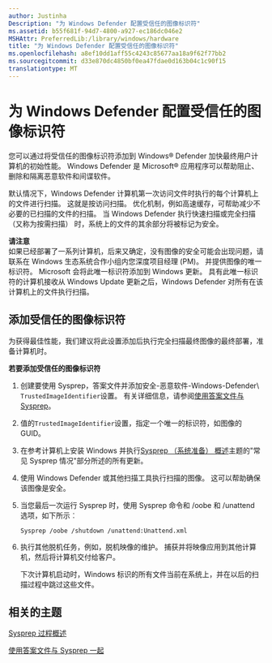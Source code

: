 ```yaml
---
author: Justinha
Description: "为 Windows Defender 配置受信任的图像标识符"
ms.assetid: b55f681f-94d7-4800-a927-ec186dc046e2
MSHAttr: PreferredLib:/library/windows/hardware
title: "为 Windows Defender 配置受信任的图像标识符"
ms.openlocfilehash: a8ef10dd1aff55c4243c85677aa18a9f62f77bb2
ms.sourcegitcommit: d33e870dc4850bf0ea47fdae0d163b04c1c90f15
translationtype: MT
---
```

# <a name="configure-a-trusted-image-identifier-for-windows-defender"></a>为 Windows Defender 配置受信任的图像标识符


您可以通过将受信任的图像标识符添加到 Windows® Defender 加快最终用户计算机的初始性能。 Windows Defender 是 Microsoft® 应用程序可以帮助阻止、 删除和隔离恶意软件和间谍软件。

默认情况下，Windows Defender 计算机第一次访问文件时执行的每个计算机上的文件进行扫描。 这就是按访问扫描。 优化机制，例如高速缓存，可帮助减少不必要的已扫描的文件的扫描。 当 Windows Defender 执行快速扫描或完全扫描 （又称为按需扫描） 时，系统上的文件的其余部分将被标记为安全。

**请注意**  
如果已经部署了一系列计算机，后来又确定，没有图像的安全可能会出现问题，请联系在 Windows 生态系统合作小组内您深度项目经理 (PM)。 并提供图像的唯一标识符。 Microsoft 会将此唯一标识符添加到 Windows 更新。 具有此唯一标识符的计算机接收从 Windows Update 更新之后，Windows Defender 对所有在该计算机上的文件执行扫描。

 

## <a name="span-idaddingatrustedimageidentifierspanspan-idaddingatrustedimageidentifierspanspan-idaddingatrustedimageidentifierspanadding-a-trusted-image-identifier"></a><span id="Adding_a_Trusted_Image_Identifier"></span><span id="adding_a_trusted_image_identifier"></span><span id="ADDING_A_TRUSTED_IMAGE_IDENTIFIER"></span>添加受信任的图像标识符


为获得最佳性能，我们建议将此设置添加后执行完全扫描最终图像的最终部署，准备计算机时。

**若要添加受信任的图像标识符**

1.  创建要使用 Sysprep，答案文件并添加安全-恶意软件-Windows-Defender\\ `TrustedImageIdentifier`设置。 有关详细信息，请参阅[使用答案文件与 Sysprep](use-answer-files-with-sysprep.md)。

2.  值的`TrustedImageIdentifier`设置，指定一个唯一的标识符，如图像的 GUID。

3.  在参考计算机上安装 Windows 并执行[Sysprep （系统准备） 概述](sysprep--system-preparation--overview.md)主题的"常见 Sysprep 情况"部分所述的所有更新。

4.  使用 Windows Defender 或其他扫描工具执行扫描的图像。 这可以帮助确保该图像是安全。

5.  当您最后一次运行 Sysprep 时，使用 Sysprep 命令和 /oobe 和 /unattend 选项，如下所示︰

    ``` syntax
    Sysprep /oobe /shutdown /unattend:Unattend.xml
    ```

6.  执行其他脱机任务，例如，脱机映像的维护。 捕获并将映像应用到其他计算机，然后将计算机交付给客户。

    下次计算机启动时，Windows 标识的所有文件当前在系统上，并在以后的扫描过程中跳过这些文件。

## <a name="span-idrelatedtopicsspanrelated-topics"></a><span id="related_topics"></span>相关的主题


[Sysprep 过程概述](sysprep-process-overview.md)

[使用答案文件与 Sysprep 一起](use-answer-files-with-sysprep.md#bkmk_1)

 

 






